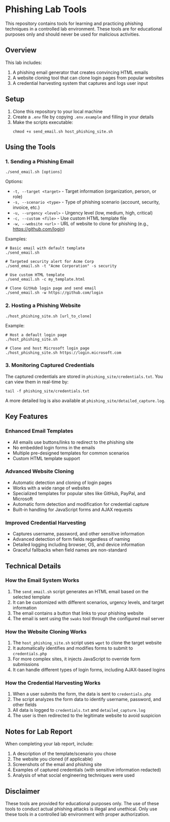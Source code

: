 # Phishing Lab Tools

This repository contains tools for learning and practicing phishing techniques in a controlled lab environment. These tools are for educational purposes only and should never be used for malicious activities.

## Overview

This lab includes:

1. A phishing email generator that creates convincing HTML emails
2. A website cloning tool that can clone login pages from popular websites
3. A credential harvesting system that captures and logs user input

## Setup

1. Clone this repository to your local machine
2. Create a `.env` file by copying `.env.example` and filling in your details
3. Make the scripts executable:
   ```
   chmod +x send_email.sh host_phishing_site.sh
   ```

## Using the Tools

### 1. Sending a Phishing Email

```
./send_email.sh [options]
```

Options:
- `-t, --target <target>` - Target information (organization, person, or role)
- `-s, --scenario <type>` - Type of phishing scenario (account, security, invoice, etc.)
- `-u, --urgency <level>` - Urgency level (low, medium, high, critical)
- `-c, --custom <file>` - Use custom HTML template file
- `-w, --website <url>` - URL of website to clone for phishing (e.g., https://github.com/login)

Examples:
```
# Basic email with default template
./send_email.sh

# Targeted security alert for Acme Corp
./send_email.sh -t "Acme Corporation" -s security

# Use custom HTML template
./send_email.sh -c my_template.html

# Clone GitHub login page and send email
./send_email.sh -w https://github.com/login
```

### 2. Hosting a Phishing Website

```
./host_phishing_site.sh [url_to_clone]
```

Example:
```
# Host a default login page
./host_phishing_site.sh

# Clone and host Microsoft login page
./host_phishing_site.sh https://login.microsoft.com
```

### 3. Monitoring Captured Credentials

The captured credentials are stored in `phishing_site/credentials.txt`. You can view them in real-time by:

```
tail -f phishing_site/credentials.txt
```

A more detailed log is also available at `phishing_site/detailed_capture.log`.

## Key Features

### Enhanced Email Templates

- All emails use buttons/links to redirect to the phishing site
- No embedded login forms in the emails
- Multiple pre-designed templates for common scenarios
- Custom HTML template support

### Advanced Website Cloning

- Automatic detection and cloning of login pages
- Works with a wide range of websites
- Specialized templates for popular sites like GitHub, PayPal, and Microsoft
- Automatic form detection and modification for credential capture
- Built-in handling for JavaScript forms and AJAX requests

### Improved Credential Harvesting

- Captures username, password, and other sensitive information
- Advanced detection of form fields regardless of naming
- Detailed logging including browser, OS, and device information
- Graceful fallbacks when field names are non-standard

## Technical Details

### How the Email System Works

1. The `send_email.sh` script generates an HTML email based on the selected template
2. It can be customized with different scenarios, urgency levels, and target information
3. The email contains a button that links to your phishing website
4. The email is sent using the `swaks` tool through the configured mail server

### How the Website Cloning Works

1. The `host_phishing_site.sh` script uses `wget` to clone the target website
2. It automatically identifies and modifies forms to submit to `credentials.php`
3. For more complex sites, it injects JavaScript to override form submissions
4. It can handle different types of login forms, including AJAX-based logins

### How the Credential Harvesting Works

1. When a user submits the form, the data is sent to `credentials.php`
2. The script analyzes the form data to identify username, password, and other fields
3. All data is logged to `credentials.txt` and `detailed_capture.log`
4. The user is then redirected to the legitimate website to avoid suspicion

## Notes for Lab Report

When completing your lab report, include:

1. A description of the template/scenario you chose
2. The website you cloned (if applicable)
3. Screenshots of the email and phishing site
4. Examples of captured credentials (with sensitive information redacted)
5. Analysis of what social engineering techniques were used

## Disclaimer

These tools are provided for educational purposes only. The use of these tools to conduct actual phishing attacks is illegal and unethical. Only use these tools in a controlled lab environment with proper authorization. 